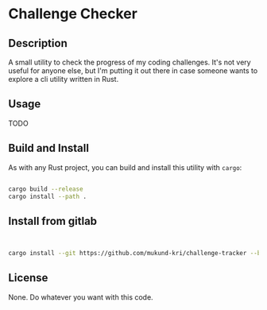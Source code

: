 # Challenge Checker

## Description

A small utility to check the progress of my coding challenges. It's not very
useful for anyone else, but I'm putting it out there in case someone wants to explore a 
cli utility written in Rust.

## Usage

TODO

## Build and Install

As with any Rust project, you can build and install this utility with `cargo`:

```bash

cargo build --release
cargo install --path .
```
## Install from gitlab

```bash


cargo install --git https://github.com/mukund-kri/challenge-tracker --branch main
```

## License

None. Do whatever you want with this code.

